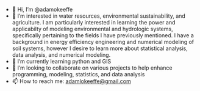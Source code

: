 - 👋 Hi, I’m @adamokeeffe
- 👀 I’m interested in water resources, environmental sustainability, and agriculture. I am particularly interested in learning the power and applicabilty of modeling environmental and hydrologic systems, specifically pertaining to the fields I have previously mentioned. I have a background in energy efficiency engineering and numerical modeling of soil systems, however I desire to learn more about statistical analysis, data analysis, and numerical modeling. 
- 🌱 I’m currently learning python and GIS 
- 💞️ I’m looking to collaborate on various projects to help enhance programming, modeling, statistics, and data analysis
- 📫 How to reach me: adamlokeeffe@gmail.com

<!---
adamokeeffe/adamokeeffe is a ✨ special ✨ repository because its `README.md` (this file) appears on your GitHub profile.
You can click the Preview link to take a look at your changes.
--->
